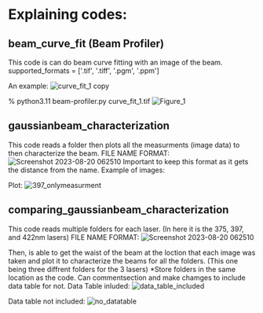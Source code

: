 # Explaining codes:


## beam_curve_fit (Beam Profiler)
This code is can do beam curve fitting with an image of the beam. 
supported_formats = ['.tif', '.tiff', '.pgm', '.ppm']

An example:
![curve_fit_1 copy](https://user-images.githubusercontent.com/56214423/233503579-7f7563ee-3dd4-4cbf-bbb3-d55d5f68c253.jpg)

% python3.11 beam-profiler.py curve_fit_1.tif
![Figure_1](https://user-images.githubusercontent.com/56214423/233503605-e3978eb2-1e4e-484b-9f3e-afbe243cff04.png)

## gaussianbeam_characterization
This code reads a folder then plots all the measurments (image data) to then characterize the beam. 
FILE NAME FORMAT: 
![Screenshot 2023-08-20 062510](https://github.com/mayradiaz5/beam_curve_fit/assets/115504456/115f966f-11e4-4de9-ab13-bb08cd20a5ca)
Important to keep this format as it gets the distance from the name.
Example of images:


Plot:
![397_onlymeasurment](https://github.com/mayradiaz5/beam_curve_fit/assets/115504456/05d0c432-e998-4019-80d6-0776b6c60c76)


## comparing_gaussianbeam_characterization
This code reads multiple folders for each laser. (In here it is the 375, 397, and 422nm lasers)
FILE NAME FORMAT:
![Screenshot 2023-08-20 062510](https://github.com/mayradiaz5/beam_curve_fit/assets/115504456/115f966f-11e4-4de9-ab13-bb08cd20a5ca)

Then, is able to get the waist of the beam at the loction that each image was taken and plot it to characterize the beams for all the folders.
(This one being three diffrent folders for the 3 lasers)
*Store folders in the same location as the code.
Can commentsection and make chamges to include data table for not. 
Data Table inluded:
![data_table_included](https://github.com/mayradiaz5/beam_curve_fit/assets/115504456/dcccec4b-3e2b-4d92-9577-082a28a5d4ff)

Data table not included:
![no_datatable](https://github.com/mayradiaz5/beam_curve_fit/assets/115504456/c78a8704-f59a-4eb3-b72f-6648a095b0f7)


